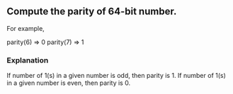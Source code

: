 ## Compute the parity of 64-bit number.

For example,

parity(6) => 0
parity(7) => 1

### Explanation
If number of 1(s) in a given number is odd, then parity is 1.
If number of 1(s) in a given number is even, then parity is 0.
